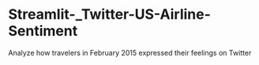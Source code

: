 # Streamlit-_Twitter-US-Airline-Sentiment
Analyze how travelers in February 2015 expressed their feelings on Twitter
